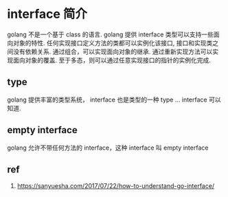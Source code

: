 # interface 简介
golang 不是一个基于 class 的语言. golang 提供 interface 类型可以支持一些面向对象的特性. 任何实现接口定义方法的类都可以实例化该接口, 接口和实现类之间没有依赖关系. 通过组合，可以实现面向对象的继承. 通过重新实现方法可以实现面向对象的覆盖. 至于多态，则可以通过任意实现接口的指针的实例化完成.

## type
golang 提供丰富的类型系统， interface 也是类型的一种 type ... interface 可以知道.

## empty interface
golang 允许不带任何方法的 interface，这种 interface 叫 empty interface

## ref
1. https://sanyuesha.com/2017/07/22/how-to-understand-go-interface/